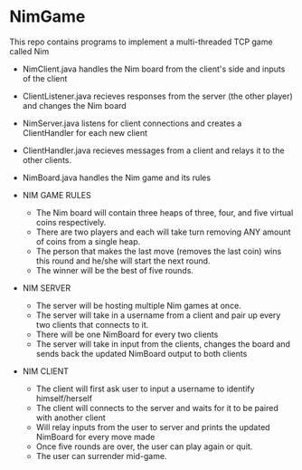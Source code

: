 # NimGame
This repo contains programs to implement a multi-threaded TCP game called Nim 

* NimClient.java handles the Nim board from the client's side and inputs of the client
* ClientListener.java recieves responses from the server (the other player) and changes the Nim board
* NimServer.java listens for client connections and creates a ClientHandler for each new client
* ClientHandler.java recieves messages from a client and relays it to the other clients.
* NimBoard.java handles the Nim game and its rules


* NIM GAME RULES
  * The Nim board will contain three heaps of three, four, and five virtual coins respectively.
  * There are two players and each will take turn removing ANY amount of coins from a single heap.
  * The person that makes the last move (removes the last coin) wins this round and he/she will start the next round.
  * The winner will be the best of five rounds.

* NIM SERVER
  * The server will be hosting multiple Nim games at once.
  * The server will take in a username from a client and pair up every two clients that connects to it.
  * There will be one NimBoard for every two clients
  * The server will take in input from the clients, changes the board and sends back the updated NimBoard output to both clients

* NIM CLIENT
  * The client will first ask user to input a username to identify himself/herself
  * The client will connects to the server and waits for it to be paired with another client
  * Will relay inputs from the user to server and prints the updated NimBoard for every move made
  * Once five rounds are over, the user can play again or quit.
  * The user can surrender mid-game.
